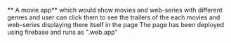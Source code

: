 ** A movie app** 
which would show movies and web-series with different genres and user can click them to see the trailers of the each movies and  web-series displaying there itself in the page 
The page has been deployed using firebase and runs as ".web.app" 
